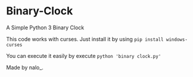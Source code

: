 # Binary-Clock
A Simple Python 3 Binary Clock

This code works with curses. Just install it by using `pip install windows-curses`

You can execute it easily by execute `python 'binary clock.py'`

Made by nalo_.

